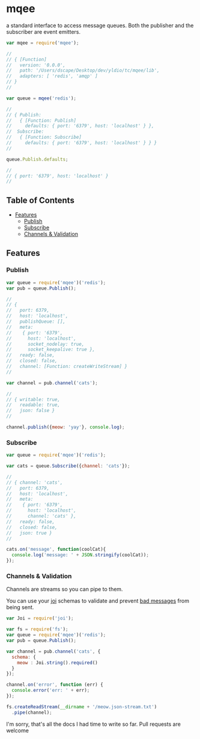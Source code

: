 # mqee

a standard interface to access message queues. Both the publisher and the subscriber are event emitters.

``` javascript
var mqee = require('mqee');

//
// { [Function]
//   version: '0.0.0',
//   path: '/Users/dscape/Desktop/dev/yldio/tc/mqee/lib',
//   adapters: [ 'redis', 'amqp' ]
// }
//

var queue = mqee('redis');

//
// { Publish:
//   { [Function: Publish]
//     defaults: { port: '6379', host: 'localhost' } },
//  Subscribe:
//   { [Function: Subscribe]
//     defaults: { port: '6379', host: 'localhost' } } }
//

queue.Publish.defaults;

//
// { port: '6379', host: 'localhost' }
//
```

## Table of Contents

- [Features](#features)
  - [Publish](#publish)
  - [Subscribe](#subscribe)
  - [Channels & Validation](#channels-validation)

## Features

### Publish

``` js
var queue = require('mqee')('redis');
var pub = queue.Publish();

//
// {
//   port: 6379,
//   host: 'localhost',
//   publishQueue: [],
//   meta:
//    { port: '6379',
//      host: 'localhost',
//      socket_nodelay: true,
//      socket_keepalive: true },
//   ready: false,
//   closed: false,
//   channel: [Function: createWriteStream] }
//

var channel = pub.channel('cats');

//
// { writable: true,
//   readable: true,
//   json: false }
//

channel.publish({meow: 'yay'}, console.log);
```

### Subscribe

```js
var queue = require('mqee')('redis');

var cats = queue.Subscribe({channel: 'cats'});

//
// { channel: 'cats',
//   port: 6379,
//   host: 'localhost',
//   meta:
//    { port: '6379',
//      host: 'localhost',
//      channel: 'cats' },
//   ready: false,
//   closed: false,
//   json: true }
//

cats.on('message', function(coolCat){
  console.log('message: ' + JSON.stringify(coolCat));
});
```

### Channels & Validation

Channels are streams so you can pipe to them.

You can use your [joi](https://github.com/hapijs/joi) schemas to validate and prevent [bad messages](https://github.com/yldio/mqee/blob/master/examples/meow.json-stream.txt#L8) from being sent.

``` js
var Joi = require('joi');

var fs = require('fs');
var queue = require('mqee')('redis');
var pub = queue.Publish();

var channel = pub.channel('cats', {
  schema: {
    meow : Joi.string().required()
  }
});

channel.on('error', function (err) {
  console.error('err: ' + err);
});

fs.createReadStream(__dirname + '/meow.json-stream.txt')
  .pipe(channel);
```

I'm sorry, that's all the docs I had time to write so far. Pull requests are welcome
